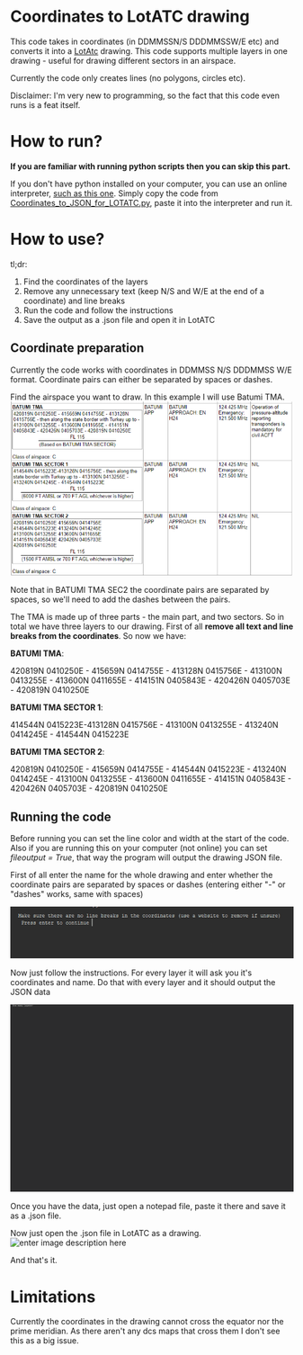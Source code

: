 # Coordinates to LotATC drawing
This code takes in coordinates (in DDMMSSN/S DDDMMSSW/E etc) and converts it into a [LotAtc](https://www.lotatc.com/) drawing. This code supports multiple layers in one drawing - useful for drawing different sectors in an airspace.

Currently the code only creates lines (no polygons, circles etc).

Disclaimer: I'm very new to programming, so the fact that this code even runs is a feat itself.

# How to run?
**If you are familiar with running python scripts then you can skip this part.** 

If you don't have python installed on your computer, you can use an online interpreter, [such as this one](https://www.online-python.com/). Simply copy the code from [Coordinates_to_JSON_for_LOTATC.py](https://github.com/metmets/coordinates-to-LotATC-JSONdrawing/blob/main/Coordinates_to_JSON_for_LOTATC.py), paste it into the interpreter and run it.
# How to use?
tl;dr:
1.	Find the coordinates of the layers
2.	Remove any unnecessary text (keep N/S and W/E at the end of a coordinate) and line breaks
3.	Run the code and follow the instructions
4.	Save the output as a .json file and open it in LotATC
## Coordinate preparation
Currently the code works with coordinates in DDMMSS N/S DDDMMSS W/E format. Coordinate pairs can either be separated by spaces or dashes.

Find the airspace you want to draw. In this example I will use Batumi TMA. ![enter image description here](https://raw.githubusercontent.com/metmets/coordinates-to-LotATC-JSONdrawing/main/img/Screenshot%202023-01-09%20221336.png)

Note that in BATUMI TMA SEC2 the coordinate pairs are separated by spaces, so we'll need to add the dashes between the pairs.

The TMA is made up of three parts - the main part, and two sectors. So in total we have three layers to our drawing. First of all **remove all text  and line breaks from the coordinates**.
So now we have: 

**BATUMI TMA**:

420819N 0410250E - 415659N 0414755E - 413128N 0415756E - 413100N 0413255E - 413600N 0411655E - 414151N 0405843E - 420426N 0405703E - 420819N 0410250E

**BATUMI TMA SECTOR 1**:

414544N 0415223E-413128N 0415756E - 413100N 0413255E - 413240N 0414245E - 414544N 0415223E

**BATUMI TMA SECTOR 2**:

420819N 0410250E - 415659N 0414755E - 414544N 0415223E - 413240N 0414245E - 413100N 0413255E - 413600N 0411655E - 414151N 0405843E - 420426N 0405703E - 420819N 0410250E
## Running the code
Before running you can set the line color and width at the start of the code. Also if you are running this on your computer (not online) you can set *fileoutput = True*, that way the program will output the drawing JSON file. 

First of all enter the name for the whole drawing and enter whether the coordinate pairs are separated by spaces or dashes (entering either "-" or "dashes" works, same with spaces)

![enter image description here](https://raw.githubusercontent.com/metmets/coordinates-to-LotATC-JSONdrawing/main/img/1.gif)
 
 Now just follow the instructions. For every layer it will ask you it's coordinates and name. Do that with every layer and it should output the JSON data

![enter image description here](https://github.com/metmets/coordinates-to-LotATC-JSONdrawing/blob/main/img/2.gif)

Once you have the data, just open a notepad file, paste it there and save it as a .json file. 

Now just open the .json file in LotATC as a drawing.
![enter image description here](https://github.com/metmets/coordinates-to-LotATC-JSONdrawing/blob/main/img/3.gif?raw=true)

And that's it. 

# Limitations
Currently the coordinates in the drawing cannot cross the equator nor the prime meridian. As there aren't any dcs maps that cross them I don't see this as a big issue.
